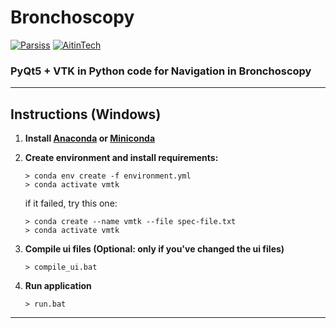 # Bronchoscopy

[![Parsiss](https://img.shields.io/badge/Company-Parsiss-blue.svg?style=for-the-badge&logo=c)](http://parsiss.com/)
[![AitinTech](https://img.shields.io/badge/Company-AitinTech-blue.svg?style=for-the-badge&logo=c)](http://AitinTech.ir/)

### PyQt5 + VTK in Python code for Navigation in Bronchoscopy

-----------

## Instructions (Windows)

1. **Install [Anaconda](https://anaconda.org/) or [Miniconda](https://docs.conda.io/en/latest/miniconda.html)**

2. **Create environment and install requirements:**
    ```
    > conda env create -f environment.yml
    > conda activate vmtk
    ```

    if it failed, try this one:
    ```
    > conda create --name vmtk --file spec-file.txt
    > conda activate vmtk
    ```

3. **Compile ui files (Optional: only if you've changed the ui files)**
    ```
    > compile_ui.bat
    ```

4. **Run application**
    ```
    > run.bat
    ```
--------------


